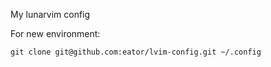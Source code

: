 My lunarvim config

For new environment:

`git clone git@github.com:eator/lvim-config.git ~/.config`
